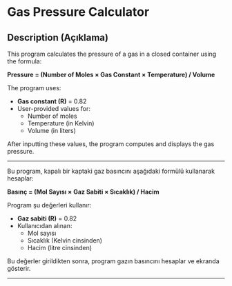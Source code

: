 # Gas Pressure Calculator

## Description (Açıklama)

This program calculates the pressure of a gas in a closed container using the formula:

**Pressure = (Number of Moles × Gas Constant × Temperature) / Volume**

The program uses:
- **Gas constant (R)** = 0.82
- User-provided values for:
  - Number of moles
  - Temperature (in Kelvin)
  - Volume (in liters)

After inputting these values, the program computes and displays the gas pressure.

---

Bu program, kapalı bir kaptaki gaz basıncını aşağıdaki formülü kullanarak hesaplar:

**Basınç = (Mol Sayısı × Gaz Sabiti × Sıcaklık) / Hacim**

Program şu değerleri kullanır:
- **Gaz sabiti (R)** = 0.82
- Kullanıcıdan alınan:
  - Mol sayısı
  - Sıcaklık (Kelvin cinsinden)
  - Hacim (litre cinsinden)

Bu değerler girildikten sonra, program gazın basıncını hesaplar ve ekranda gösterir.

---
